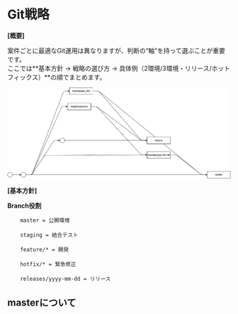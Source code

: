 # Git戦略

__[概要]__

案件ごとに最適なGit運用は異なりますが、判断の“軸”を持って選ぶことが重要です。<br>
ここでは**基本方針 → 戦略の選び方 → 具体例（2環境/3環境・リリース/ホットフィックス）**の順でまとめます。

![概要](../img/png/git.png "概要図")

__[基本方針]__

**Branch役割**
```
    master = 公開環境

    staging = 結合テスト

    feature/* = 開発

    hotfix/* = 緊急修正

    releases/yyyy-mm-dd = リリース
```

## masterについて
    